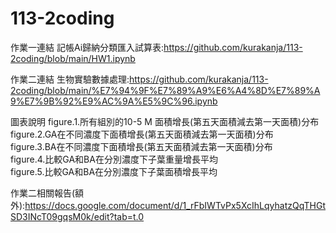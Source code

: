 # 113-2coding
作業一連結 記帳Ai歸納分類匯入試算表:https://github.com/kurakanja/113-2coding/blob/main/HW1.ipynb 

作業二連結 生物實驗數據處理:https://github.com/kurakanja/113-2coding/blob/main/%E7%94%9F%E7%89%A9%E6%A4%8D%E7%89%A9%E7%9B%92%E9%AC%9A%E5%9C%96.ipynb

圖表說明
figure.1.所有組別的10-5 M 面積增長(第五天面積減去第一天面積)分布  
figure.2.GA在不同濃度下面積增長(第五天面積減去第一天面積)分布  
figure.3.BA在不同濃度下面積增長(第五天面積減去第一天面積)分布  
figure.4.比較GA和BA在分別濃度下子葉重量增長平均  
figure.5.比較GA和BA在分別濃度下子葉面積增長平均  

作業二相關報告(額外):https://docs.google.com/document/d/1_rFbIWTvPx5XcIhLqyhatzQqTHGtSD3INcT09gqsM0k/edit?tab=t.0

